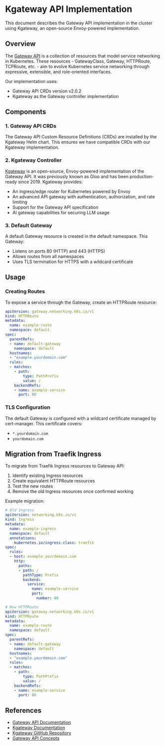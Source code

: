 # Kgateway API Implementation

This document describes the Gateway API implementation in the cluster using Kgateway, an open-source Envoy-powered implementation.

## Overview

The [Gateway API](https://gateway-api.sigs.k8s.io/) is a collection of resources that model service networking in Kubernetes. These resources - GatewayClass, Gateway, HTTPRoute, TCPRoute, etc. - aim to evolve Kubernetes service networking through expressive, extensible, and role-oriented interfaces.

Our implementation uses:
- Gateway API CRDs version v2.0.2
- Kgateway as the Gateway controller implementation

## Components

### 1. Gateway API CRDs

The Gateway API Custom Resource Definitions (CRDs) are installed by the Kgateway Helm chart. This ensures we have compatible CRDs with our Kgateway implementation.

### 2. Kgateway Controller

[Kgateway](https://kgateway.dev/) is an open-source, Envoy-powered implementation of the Gateway API. It was previously known as Gloo and has been production-ready since 2019. Kgateway provides:

- An ingress/edge router for Kubernetes powered by Envoy
- An advanced API gateway with authentication, authorization, and rate limiting
- Support for the Gateway API specification
- AI gateway capabilities for securing LLM usage

### 3. Default Gateway

A default Gateway resource is created in the default namespace. This Gateway:
- Listens on ports 80 (HTTP) and 443 (HTTPS)
- Allows routes from all namespaces
- Uses TLS termination for HTTPS with a wildcard certificate

## Usage

### Creating Routes

To expose a service through the Gateway, create an HTTPRoute resource:

```yaml
apiVersion: gateway.networking.k8s.io/v1
kind: HTTPRoute
metadata:
  name: example-route
  namespace: default
spec:
  parentRefs:
  - name: default-gateway
    namespace: default
  hostnames:
  - "example.yourdomain.com"
  rules:
  - matches:
    - path:
        type: PathPrefix
        value: /
    backendRefs:
    - name: example-service
      port: 80
```

### TLS Configuration

The default Gateway is configured with a wildcard certificate managed by cert-manager. This certificate covers:
- `*.yourdomain.com`
- `yourdomain.com`

## Migration from Traefik Ingress

To migrate from Traefik Ingress resources to Gateway API:

1. Identify existing Ingress resources
2. Create equivalent HTTPRoute resources
3. Test the new routes
4. Remove the old Ingress resources once confirmed working

Example migration:

```yaml
# Old Ingress
apiVersion: networking.k8s.io/v1
kind: Ingress
metadata:
  name: example-ingress
  namespace: default
  annotations:
    kubernetes.io/ingress.class: traefik
spec:
  rules:
  - host: example.yourdomain.com
    http:
      paths:
      - path: /
        pathType: Prefix
        backend:
          service:
            name: example-service
            port:
              number: 80
```

```yaml
# New HTTPRoute
apiVersion: gateway.networking.k8s.io/v1
kind: HTTPRoute
metadata:
  name: example-route
  namespace: default
spec:
  parentRefs:
  - name: default-gateway
    namespace: default
  hostnames:
  - "example.yourdomain.com"
  rules:
  - matches:
    - path:
        type: PathPrefix
        value: /
    backendRefs:
    - name: example-service
      port: 80
```

## References

- [Gateway API Documentation](https://gateway-api.sigs.k8s.io/)
- [Kgateway Documentation](https://kgateway.dev/docs)
- [Kgateway GitHub Repository](https://github.com/kgateway-dev/kgateway)
- [Gateway API Concepts](https://gateway-api.sigs.k8s.io/concepts/api-overview/)
